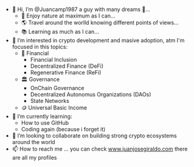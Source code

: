 <!---
Juancamp1987/Juancamp1987 is a ✨ special ✨ repository because its `README.md` (this file) appears on your GitHub profile.
You can click the Preview link to take a look at your changes.
--->

- 👋 Hi, I’m @Juancamp1987 a guy with many dreams 💭... 
    - 🌱 Enjoy nature at maximum as I can...
    - 🌎 Travel around the worlld knowing different points of views...
    - 📚 Learning as much as I can...
- 👀 I’m interested in crypto development and masive adoption, atm I'm focused in this topics:
    - 🏦 Financial
        - Financial Inclusion
        - Decentralized Finance (DeFi)
        - Regenerative Finance (ReFi)
    - 🏛 Governance
        - OnChain Governance
        - Decentralized Autonomus Organizations (DAOs)
        - State Networks
    - 🪙 Universal Basic Income
- 🌱 I’m currently learning:
    - How to use GitHub
    - Coding again (because i forget it)
- 💞️ I’m looking to collaborate on building strong crypto ecosystems around the world
- 📫 How to reach me ... you can check www.juanjosegiraldo.com there are all my profiles




